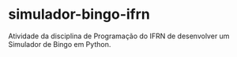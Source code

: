 # simulador-bingo-ifrn
 Atividade da disciplina de Programação do IFRN de desenvolver um Simulador de Bingo em Python.
